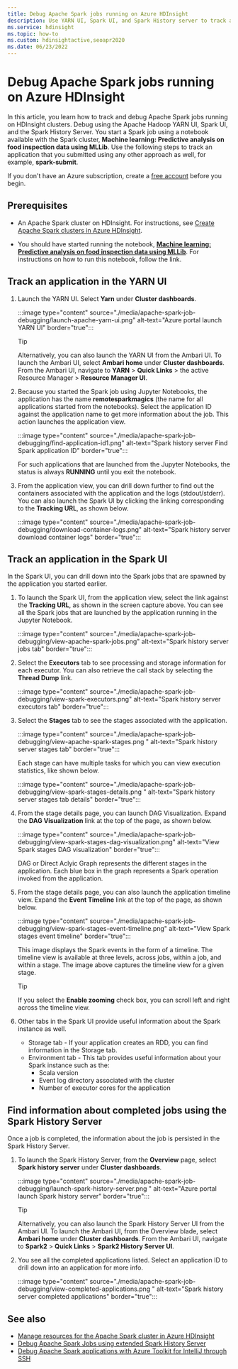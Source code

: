 ```yaml
---
title: Debug Apache Spark jobs running on Azure HDInsight 
description: Use YARN UI, Spark UI, and Spark History server to track and debug jobs running on a Spark cluster in Azure HDInsight
ms.service: hdinsight
ms.topic: how-to
ms.custom: hdinsightactive,seoapr2020
ms.date: 06/23/2022
---
```


# Debug Apache Spark jobs running on Azure HDInsight

In this article, you learn how to track and debug Apache Spark jobs running on HDInsight clusters. Debug using the Apache Hadoop YARN UI, Spark UI, and the Spark History Server. You start a Spark job using a notebook available with the Spark cluster, **Machine learning: Predictive analysis on food inspection data using MLLib**. Use the following steps to track an application that you submitted using any other approach as well, for example, **spark-submit**.

If you don't have an Azure subscription, create a [free account](https://azure.microsoft.com/free/?WT.mc_id=A261C142F) before you begin.

## Prerequisites

* An Apache Spark cluster on HDInsight. For instructions, see [Create Apache Spark clusters in Azure HDInsight](apache-spark-jupyter-spark-sql.md).

* You should have started running the notebook, **[Machine learning: Predictive analysis on food inspection data using MLLib](apache-spark-machine-learning-mllib-ipython.md)**. For instructions on how to run this notebook, follow the link.  

## Track an application in the YARN UI

1. Launch the YARN UI. Select **Yarn** under **Cluster dashboards**.

    :::image type="content" source="./media/apache-spark-job-debugging/launch-apache-yarn-ui.png" alt-text="Azure portal launch YARN UI" border="true":::

   > [!TIP]  
   > Alternatively, you can also launch the YARN UI from the Ambari UI. To launch the Ambari UI, select **Ambari home** under **Cluster dashboards**. From the Ambari UI, navigate to **YARN** > **Quick Links** > the active Resource Manager > **Resource Manager UI**.

2. Because you started the Spark job using Jupyter Notebooks, the application has the name **remotesparkmagics** (the name for all applications started from the notebooks). Select the application ID against the application name to get more information about the job. This action launches the application view.

    :::image type="content" source="./media/apache-spark-job-debugging/find-application-id1.png" alt-text="Spark history server Find Spark application ID" border="true":::

    For such applications that are launched from the Jupyter Notebooks, the status is always **RUNNING** until you exit the notebook.

3. From the application view, you can drill down further to find out the containers associated with the application and the logs (stdout/stderr). You can also launch the Spark UI by clicking the linking corresponding to the **Tracking URL**, as shown below.

    :::image type="content" source="./media/apache-spark-job-debugging/download-container-logs.png" alt-text="Spark history server download container logs" border="true":::

## Track an application in the Spark UI

In the Spark UI, you can drill down into the Spark jobs that are spawned by the application you started earlier.

1. To launch the Spark UI, from the application view, select the link against the **Tracking URL**, as shown in the screen capture above. You can see all the Spark jobs that are launched by the application running in the Jupyter Notebook.

    :::image type="content" source="./media/apache-spark-job-debugging/view-apache-spark-jobs.png" alt-text="Spark history server jobs tab" border="true":::

2. Select the **Executors** tab to see processing and storage information for each executor. You can also retrieve the call stack by selecting the **Thread Dump** link.

    :::image type="content" source="./media/apache-spark-job-debugging/view-spark-executors.png" alt-text="Spark history server executors tab" border="true":::

3. Select the **Stages** tab to see the stages associated with the application.

    :::image type="content" source="./media/apache-spark-job-debugging/view-apache-spark-stages.png " alt-text="Spark history server stages tab" border="true":::

    Each stage can have multiple tasks for which you can view execution statistics, like shown below.

    :::image type="content" source="./media/apache-spark-job-debugging/view-spark-stages-details.png " alt-text="Spark history server stages tab details" border="true":::

4. From the stage details page, you can launch DAG Visualization. Expand the **DAG Visualization** link at the top of the page, as shown below.

    :::image type="content" source="./media/apache-spark-job-debugging/view-spark-stages-dag-visualization.png" alt-text="View Spark stages DAG visualization" border="true":::

    DAG or Direct Aclyic Graph represents the different stages in the application. Each blue box in the graph represents a Spark operation invoked from the application.

5. From the stage details page, you can also launch the application timeline view. Expand the **Event Timeline** link at the top of the page, as shown below.

    :::image type="content" source="./media/apache-spark-job-debugging/view-spark-stages-event-timeline.png" alt-text="View Spark stages event timeline" border="true":::

    This image displays the Spark events in the form of a timeline. The timeline view is available at three levels, across jobs, within a job, and within a stage. The image above captures the timeline view for a given stage.

   > [!TIP]  
   > If you select the **Enable zooming** check box, you can scroll left and right across the timeline view.

6. Other tabs in the Spark UI provide useful information about the Spark instance as well.

   * Storage tab - If your application creates an RDD, you can find information in the Storage tab.
   * Environment tab - This tab provides useful information about your Spark instance such as the:
     * Scala version
     * Event log directory associated with the cluster
     * Number of executor cores for the application

## Find information about completed jobs using the Spark History Server

Once a job is completed, the information about the job is persisted in the Spark History Server.

1. To launch the Spark History Server, from the **Overview** page, select **Spark history server** under **Cluster dashboards**.

    :::image type="content" source="./media/apache-spark-job-debugging/launch-spark-history-server.png " alt-text="Azure portal launch Spark history server" border="true":::

   > [!TIP]  
   > Alternatively, you can also launch the Spark History Server UI from the Ambari UI. To launch the Ambari UI, from the Overview blade, select **Ambari home** under **Cluster dashboards**. From the Ambari UI, navigate to **Spark2** > **Quick Links** > **Spark2 History Server UI**.

2. You see all the completed applications listed. Select an application ID to drill down into an application for more info.

    :::image type="content" source="./media/apache-spark-job-debugging/view-completed-applications.png " alt-text="Spark history server completed applications" border="true":::

## See also

* [Manage resources for the Apache Spark cluster in Azure HDInsight](apache-spark-resource-manager.md)
* [Debug Apache Spark Jobs using extended Spark History Server](apache-azure-spark-history-server.md)
* [Debug Apache Spark applications with Azure Toolkit for IntelliJ through SSH](apache-spark-intellij-tool-debug-remotely-through-ssh.md)
